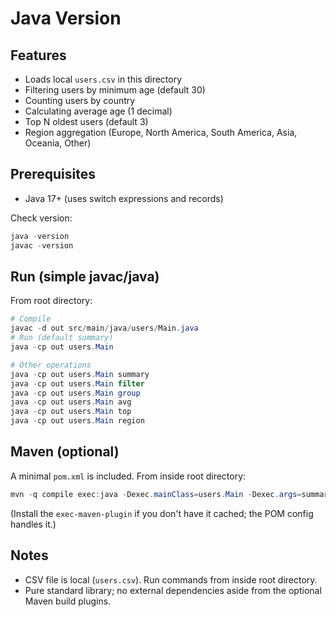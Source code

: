 # Java Version

## Features
- Loads local `users.csv` in this directory
- Filtering users by minimum age (default 30)
- Counting users by country
- Calculating average age (1 decimal)
- Top N oldest users (default 3)
- Region aggregation (Europe, North America, South America, Asia, Oceania, Other)

## Prerequisites
- Java 17+ (uses switch expressions and records)

Check version:
```powershell
java -version
javac -version
```

## Run (simple javac/java)
From root directory:
```powershell
# Compile
javac -d out src/main/java/users/Main.java
# Run (default summary)
java -cp out users.Main

# Other operations
java -cp out users.Main summary
java -cp out users.Main filter
java -cp out users.Main group
java -cp out users.Main avg
java -cp out users.Main top
java -cp out users.Main region
```

## Maven (optional)
A minimal `pom.xml` is included. From inside root directory:
```powershell
mvn -q compile exec:java -Dexec.mainClass=users.Main -Dexec.args=summary
```
(Install the `exec-maven-plugin` if you don't have it cached; the POM config handles it.)

## Notes
- CSV file is local (`users.csv`). Run commands from inside root directory.
- Pure standard library; no external dependencies aside from the optional Maven build plugins.
